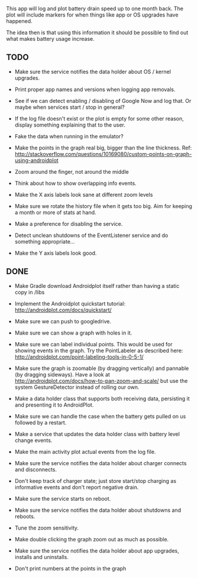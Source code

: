 This app will log and plot battery drain speed up to one month
back. The plot will include markers for when things like app or OS
upgrades have happened.

The idea then is that using this information it should be possible to
find out what makes battery usage increase.

TODO
----
* Make sure the service notifies the data holder about OS / kernel
upgrades.

* Print proper app names and versions when logging app removals.

* See if we can detect enabling / disabling of Google Now and log
that. Or maybe when services start / stop in general?

* If the log file doesn't exist or the plot is empty for some other
reason, display something explaining that to the user.

* Fake the data when running in the emulator?

* Make the points in the graph real big, bigger than the line thickness.
Ref: http://stackoverflow.com/questions/10169080/custom-points-on-graph-using-androidplot

* Zoom around the finger, not around the middle

* Think about how to show overlapping info events.

* Make the X axis labels look sane at different zoom levels

* Make sure we rotate the history file when it gets too big. Aim for
keeping a month or more of stats at hand.

* Make a preference for disabling the service.

* Detect unclean shutdowns of the EventListener service and do something
appropriate...

* Make the Y axis labels look good.

DONE
----
* Make Gradle download Androidplot itself rather than having a static
copy in /libs

* Implement the Androidplot quickstart tutorial:
http://androidplot.com/docs/quickstart/

* Make sure we can push to googledrive.

* Make sure we can show a graph with holes in it.

* Make sure we can label individual points. This would be used for
showing events in the graph. Try the PointLabeler as described here:
http://androidplot.com/point-labeling-tools-in-0-5-1/

* Make sure the graph is zoomable (by dragging vertically) and
pannable (by dragging sideways). Have a look at
http://androidplot.com/docs/how-to-pan-zoom-and-scale/ but use the
system GestureDetector instead of rolling our own.

* Make a data holder class that supports both receiving data,
persisting it and presenting it to AndroidPlot.

* Make sure we can handle the case when the battery gets pulled on us
followed by a restart.

* Make a service that updates the data holder class with battery level
change events.

* Make the main activity plot actual events from the log file.

* Make sure the service notifies the data holder about charger connects
and disconnects.

* Don't keep track of charger state; just store start/stop charging as
informative events and don't report negative drain.

* Make sure the service starts on reboot.

* Make sure the service notifies the data holder about shutdowns and
reboots.

* Tune the zoom sensitivity.

* Make double clicking the graph zoom out as much as possible.

* Make sure the service notifies the data holder about app upgrades,
installs and uninstalls.

* Don't print numbers at the points in the graph
